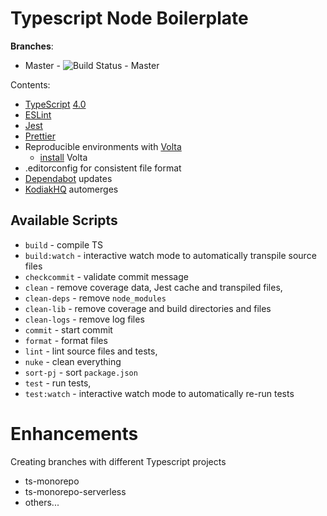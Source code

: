 # Typescript Node Boilerplate

__Branches__: 
- Master - ![Build Status - Master](https://github.com/jimador/typescript-node-boilerplate/workflows/build/badge.svg?branch=master)

Contents:

- [TypeScript][typescript] [4.0][typescript-4-0]
- [ESLint][eslint]
- [Jest][jest]
- [Prettier][prettier]
- Reproducible environments with [Volta][volta]
  - [install][volta-getting-started] Volta
- .editorconfig for consistent file format
- [Dependabot] updates
- [KodiakHQ] automerges

## Available Scripts

- `build` - compile TS
- `build:watch` - interactive watch mode to automatically transpile source files
- `checkcommit` - validate commit message
- `clean` - remove coverage data, Jest cache and transpiled files,
- `clean-deps` - remove `node_modules`
- `clean-lib` - remove coverage and build directories and files
- `clean-logs` - remove log files
- `commit` - start commit
- `format` - format files
- `lint` - lint source files and tests,
- `nuke` - clean everything
- `sort-pj` - sort `package.json`
- `test` - run tests,
- `test:watch` - interactive watch mode to automatically re-run tests

# Enhancements

Creating branches with different Typescript projects

- ts-monorepo
- ts-monorepo-serverless
- others...

[typescript]: https://www.typescriptlang.org/
[typescript-4-0]: https://www.typescriptlang.org/docs/handbook/release-notes/typescript-4-0.html
[jest]: https://facebook.github.io/jest/
[eslint]: https://github.com/eslint/eslint
[prettier]: https://prettier.io
[volta]: https://volta.sh
[volta-getting-started]: https://docs.volta.sh/guide/getting-started
[dependabot]: https://dependabot.com/
[kodiakhq]: https://kodiakhq.com/
